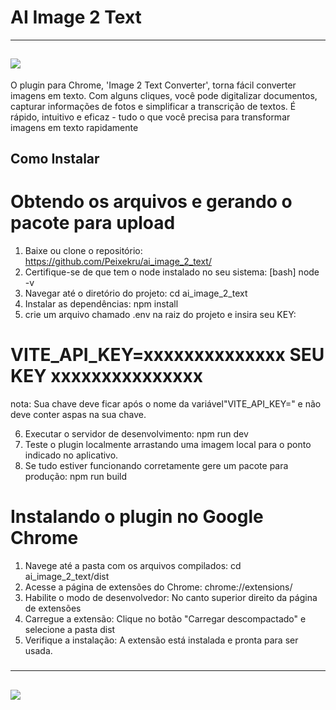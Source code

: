 # AI Image 2 Text

---
![](https://i.postimg.cc/VN5cLjWc/Frame-1.png)
---


O plugin para Chrome, 'Image 2 Text Converter', torna fácil converter imagens em texto. Com alguns cliques, você pode digitalizar documentos, capturar informações de fotos e simplificar a transcrição de textos. É rápido, intuitivo e eficaz - tudo o que você precisa para transformar imagens em texto rapidamente

## Como Instalar

# Obtendo os arquivos e gerando o pacote para upload

1. Baixe ou clone o repositório: https://github.com/Peixekru/ai_image_2_text/
2. Certifique-se de que tem o node instalado no seu sistema: [bash] node -v
3. Navegar até o diretório do projeto: cd ai_image_2_text
4. Instalar as dependências: npm install
5. crie um arquivo chamado .env na raiz do projeto e insira seu KEY: 

# VITE_API_KEY=xxxxxxxxxxxxxx SEU KEY xxxxxxxxxxxxxxx
nota: Sua chave deve ficar após o nome da variável"VITE_API_KEY=" e não deve conter aspas na sua chave.

6. Executar o servidor de desenvolvimento: npm run dev
7. Teste o plugin localmente arrastando uma imagem local para o ponto indicado no aplicativo.
8. Se tudo estiver funcionando corretamente gere um pacote para produção: npm run build

# Instalando o plugin no Google Chrome

1. Navege até a pasta com os arquivos compilados: cd ai_image_2_text/dist
2. Acesse a página de extensões do Chrome: chrome://extensions/
3. Habilite o modo de desenvolvedor: No canto superior direito da página de extensões
4. Carregue a extensão: Clique no botão "Carregar descompactado" e selecione a pasta dist
5. Verifique a instalação: A extensão está instalada e pronta para ser usada.

#####
---
![](https://i.postimg.cc/9cbR0CYx/Desktop-4.png)
---
